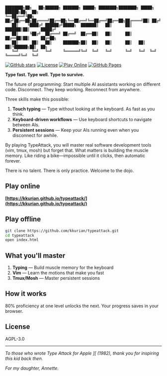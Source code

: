 ```
████████╗██╗   ██╗██████╗ ███████╗ █████╗ ████████╗████████╗ █████╗  ██████╗██╗  ██╗
╚══██╔══╝╚██╗ ██╔╝██╔══██╗██╔════╝██╔══██╗╚══██╔══╝╚══██╔══╝██╔══██╗██╔════╝██║ ██╔╝
   ██║    ╚████╔╝ ██████╔╝█████╗  ███████║   ██║      ██║   ███████║██║     █████╔╝
   ██║     ╚██╔╝  ██╔═══╝ ██╔══╝  ██╔══██║   ██║      ██║   ██╔══██║██║     ██╔═██╗
   ██║      ██║   ██║     ███████╗██║  ██║   ██║      ██║   ██║  ██║╚██████╗██║  ██╗
   ╚═╝      ╚═╝   ╚═╝     ╚══════╝╚═╝  ╚═╝   ╚═╝      ╚═╝   ╚═╝  ╚═╝ ╚═════╝╚═╝  ╚═╝
```

[![GitHub stars](https://img.shields.io/github/stars/kkurian/typeattack?style=social)](https://github.com/kkurian/typeattack/stargazers)
[![License](https://img.shields.io/github/license/kkurian/typeattack)](https://github.com/kkurian/typeattack/blob/main/LICENSE)
[![Play Online](https://img.shields.io/badge/play-online-green)](https://kkurian.github.io/typeattack/)
[![GitHub Pages](https://github.com/kkurian/typeattack/actions/workflows/pages/pages-build-deployment/badge.svg)](https://github.com/kkurian/typeattack/actions)

**Type fast. Type well. Type to survive.**

The future of programming: Start multiple AI assistants working on different code. Disconnect. They keep working. Reconnect from anywhere.

Three skills make this possible:
1. **Touch typing** — Type without looking at the keyboard. As fast as you think.
2. **Keyboard-driven workflows** — Use keyboard shortcuts to navigate between AIs.
3. **Persistent sessions** — Keep your AIs running even when you disconnect for awhile.

By playing TypeAttack, you will master real software development tools (vim, tmux, mosh) but forget that. What matters is building the muscle memory. Like riding a bike—impossible until it clicks, then automatic forever.

There is no talent. There is only practice. Welcome to the dojo.

## Play online

**[https://kkurian.github.io/typeattack/](https://kkurian.github.io/typeattack/)**

## Play offline

```bash
git clone https://github.com/kkurian/typeattack.git
cd typeattack
open index.html
```

## What you'll master

1. **Typing** — Build muscle memory for the keyboard
2. **Vim** — Learn the motions that make you fast
3. **Tmux/Mosh** — Master persistent sessions

## How it works

80% proficiency at one level unlocks the next. Your progress saves in your browser.

## License

AGPL-3.0

---

*To those who wrote Type Attack for Apple ][ (1982), thank you for inspiring this kid back then.*

*For my daughter, Annette.*
